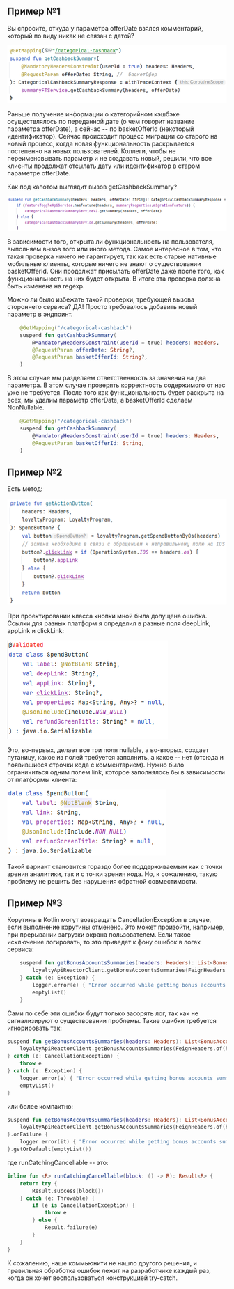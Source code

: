 ## Пример №1

Вы спросите, откуда у параметра offerDate взялся комментарий, который по виду никак не связан с датой?

![img.png](img.png)

Раньше получение информации о категорийном кэшбэке осуществлялось по переданной дате (о чем говорит название параметра offerDate), а сейчас -- по basketOfferId (некоторый идентификатор). Сейчас происходит процесс миграции со старого на новый процесс, когда новая функциональность раскрывается постепенно на новых пользователей. Коллеги, чтобы не переименовывать параметр и не создавать новый, решили, что все клиенты продолжат отсылать дату или идентификатор в старом параметре offerDate.

Как под капотом выглядит вызов getCashbackSummary?

![img_1.png](img_1.png)

В зависимости того, открыта ли функциональность на пользователя, выполняем вызов того или иного метода. Самое интересное в том, что такая проверка ничего не гарантирует, так как есть старые нативные мобильные клиенты, которые ничего не знают о существовании basketOfferId. Они продолжат присылать offerDate даже после того, как функциональность на них будет открыта. В итоге эта проверка должна быть изменена на regexp.

Можно ли было избежать такой проверки, требующей вызова стороннего сервиса? ДА! Просто требовалось добавить новый параметр в эндпоинт.

```kotlin
    @GetMapping("/categorical-cashback")
    suspend fun getCashbackSummary(
        @MandatoryHeadersConstraint(userId = true) headers: Headers,
        @RequestParam offerDate: String?,
        @RequestParam basketOfferId: String?,
    )
```

В этом случае мы разделяем ответственность за значения на два параметра. В этом случае проверять корректность содержимого от нас уже не требуется. После того как функциональность будет раскрыта на всех, мы удалим параметр offerDate, а basketOfferId сделаем NonNullable.

```kotlin
    @GetMapping("/categorical-cashback")
    suspend fun getCashbackSummary(
        @MandatoryHeadersConstraint(userId = true) headers: Headers,
        @RequestParam basketOfferId: String,
    )
```

## Пример №2

Есть метод:

![img_2.png](img_2.png)

При проектировании класса кнопки мной была допущена ошибка. Ссылки для разных платформ я определил в разные поля deepLink, appLink и clickLink:

![img_3.png](img_3.png)

Это, во-первых, делает все три поля nullable, а во-вторых, создает путаницу, какое из полей требуется заполнить, а какое -- нет (отсюда и появившиеся строчки кода с комментарием). Нужно было ограничиться одним полем link, которое заполнялось бы в зависимости от платформы клиента:

![img_4.png](img_4.png)

Такой вариант становится гораздо более поддерживаемым как с точки зрения аналитики, так и с точки зрения кода. Но, к сожалению, такую проблему не решить без нарушения обратной совместимости.

## Пример №3

Корутины в Kotlin могут возвращать CancellationException в случае, если выполнение корутины отменено. Это может произойти, например, при прерывании загрузки экрана пользователем. Если такое исключение логировать, то это приведет к фону ошибок в логах сервиса:

```kotlin
    suspend fun getBonusAccountsSummaries(headers: Headers): List<BonusAccountSummaryItem> = try {
        loyaltyApiReactorClient.getBonusAccountsSummaries(FeignHeaders.of(headers)).awaitSingle().accounts
    } catch (e: Exception) {
        logger.error(e) { "Error occurred while getting bonus accounts summary" }
        emptyList()
    }
```

Сами по себе эти ошибки будут только засорять лог, так как не сигнализируют о существовании проблемы. Такие ошибки требуется игнорировать так:

```kotlin
suspend fun getBonusAccountsSummaries(headers: Headers): List<BonusAccountSummaryItem> = try {
    loyaltyApiReactorClient.getBonusAccountsSummaries(FeignHeaders.of(headers)).awaitSingle().accounts
} catch (e: CancellationException) {
    throw e
} catch (e: Exception) {
    logger.error(e) { "Error occurred while getting bonus accounts summary" }
    emptyList()
}
```

или более компактно:

```kotlin
suspend fun getBonusAccountsSummaries(headers: Headers): List<BonusAccountSummaryItem> = runCatchingCancellable {
    loyaltyApiReactorClient.getBonusAccountsSummaries(FeignHeaders.of(headers)).awaitSingle().accounts
}.onFailure {
    logger.error(it) { "Error occurred while getting bonus accounts summary" }
}.getOrDefault(emptyList())
```

где runCatchingCancellable -- это:

```kotlin
inline fun <R> runCatchingCancellable(block: () -> R): Result<R> {
    return try {
        Result.success(block())
    } catch (e: Throwable) {
        if (e is CancellationException) {
            throw e
        } else {
            Result.failure(e)
        }
    }
}
```

К сожалению, наше коммьюнити не нашло другого решения, и правильная обработка ошибок лежит на разработчике каждый раз, когда он хочет воспользоваться конструкцией try-catch.